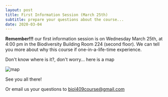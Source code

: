 ```yaml
---
layout: post
title: First Information Session (March 25th)
subtitle: prepare your questions about the course...
date: 2020-03-04
---
```


**Remember!!!** 
our first information session is on Wednesday March 25th, at 4:00 pm in the Biodiversity Building Room 224 (second floor).
We can tell you more about why this course if one-in-a-life-time experience. 

Don't know where is it?, don't worry... here is a map 

![map](http://www.biodiversity.ubc.ca/museum/images/contactmap.jpg)


See you all there!

Or email us your questions to biol409course@gmail.com
